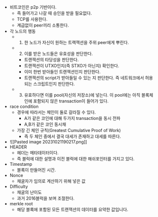 * 비트코인은 p2p 기반이다.
	* 즉 들어가고 나갈 때 승인을 받을 필요없다.
	* TCP를 사용한다.
	* 계급없이 peer끼리 소통한다.
* 각 노드의 행동
	* 1. 한 노드가 자신이 원하는 트랙잭션을 주위 peer에게 뿌린다.
	* 2. 이를 받은 노드들은 유효성을 판단한다.
		* 트랜잭션의 타당성을 판단한다.
		* 트랜잭션이 UTXO인지(즉 STXO가 아닌지) 확인한다.
		* 이미 한번 받아들인 트랜잭션인지 판단한다.
		* 트랜잭션의 script가 받아들일 수 있는 지 판단한다. 즉 네트워크에서 허용되는 스크립트인지 판단한다.
	* 3. 유효하다면 이를 pool(자신의 저장소)에 넣는다. 이 pool에는 아직 블록체인에 포함되지 않은 transaction이 들어가 있다.
* race condition
	* 경우에 따라서는 체인이 둘로 갈라질 수 있다.
		* A가 같은 코인에 대해 두가지 transaction을 동시 전파
		* A,B가 같은 코인 동시채
	* 가장 긴 체인 규칙(Greatest Cumulative Proof of Work)
		* 즉 두 체인 중에서 결국 대세가 존재하고 대세를 따른다.
* ![[Pasted image 20231021190217.png]]
* HEADER
	* 헤더는 메타데이터이다.
	* 즉 블럭에 대한 설명과 이전 블럭에 대한 해쉬포인터를 가지고 있다.
* Timestamp
	* 블록이 만들어진 시간.
* Nonce
	* 채굴자가 임의로 계산하기 위해 넣은 값
* Difficulty
	* 채굴의 난이도
	* 과거 2016블럭을 보며 조절한다.
* merkle root
	* 해당 블록에 포함된 모든 트랜잭션의 데이터를 요약한 값입니다.